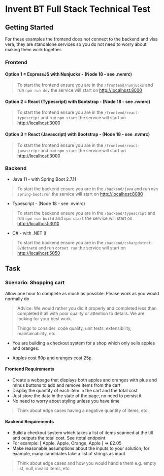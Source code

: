 # Invent BT Full Stack Technical Test

## Getting Started

For these examples the frontend does not connect to the backend and visa vera, they are standalone services so you do not need to worry about making them work together.

### Frontend

#### Option 1 = ExpressJS with Nunjucks - (Node 18 - see .nvmrc)

> To start the frontend ensure you are in the `/frontend/nunjucks` and run `npm run dev` the service will start on [http://localhost:8000](http://localhost:8000)

#### Option 2 = React (Typescript) with Bootstrap - (Node 18 - see .nvmrc)

> To start the frontend ensure you are in the `/frontend/react-typescript` and run `npm start` the service will start on [http://localhost:3000](http://localhost:3000)

#### Option 3 = React (Javascript) with Bootstrap - (Node 18 - see .nvmrc)

> To start the frontend ensure you are in the `/frontend/react-javascript` and run `npm start` the service will start on [http://localhost:3000](http://localhost:3000)

### Backend

- Java 11 - with Spring Boot 2.7.11

> To start the backend ensure you are in the `/backend/java` and run `mvn spring-boot:run` the service will start on [http://localhost:8080](http://localhost:8080)

- Typescript - (Node 18 - see .nvmrc)

> To start the backend ensure you are in the `/backend/typescript` and run `npm run build` and `npm start` the service will start on [http://localhost:3010](http://localhost:3010)

- C# - with .NET 8

> To start the backend ensure you are in the `/backend/csharpdotnet-8/dotnet8` and run `dotnet run` the service will start on [http://localhost:5050](http://localhost:5050)

## Task

### Scenario: Shopping cart

Allow one hour to complete as much as possible.
Please work as you would normally do

> Advice: We would rather you did it properly and completed less than completed it all with poor quality or attention to details. We are looking for your best work.
>
> Things to consider: code quality, unit tests, extensibility, maintainability, etc.

- You are building a checkout system for a shop which only sells apples and oranges.

- Apples cost 60p and oranges cost 25p.
  
#### Frontend Requirements

- Create a webpage that displays both apples and oranges with plus and minus buttons to add and remove items from the cart
- Display the quantity of each item in the cart and the total cost
- Just store the data in the state of the page, no need to persist it
- No need to worry about styling unless you have time

> Think about edge cases having a negative quantity of items, etc.

#### Backend Requirements

- Build a checkout system which takes a list of items scanned at the till and outputs the total cost. See /total endpoint
- For example: [ Apple, Apple, Orange, Apple ] => £2.05
- Make reasonable assumptions about the inputs to your solution; for example, many candidates take a list of strings as input

> Think about edge cases and how you would handle them e.g. empty list, null, invalid items, etc.
